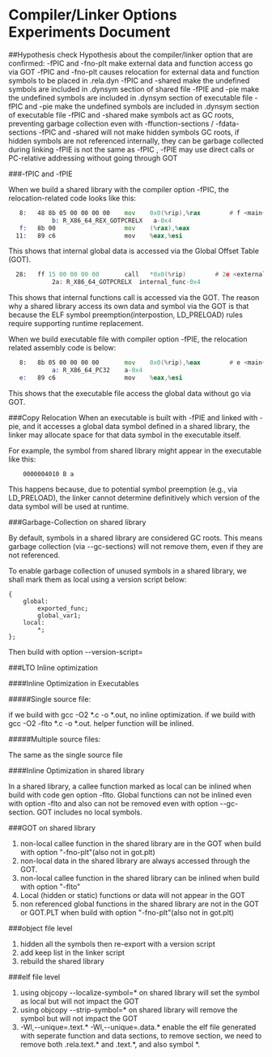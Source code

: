 # Compiler/Linker Options Experiments Document

##Hypothesis check
Hypothesis about the compiler/linker option that are confirmed:
-fPIC and -fno-plt make external data and function access go via GOT
-fPIC and -fno-plt causes relocation for external data and function symbols to be placed in .rela.dyn 
-fPIC and -shared make the undefined symbols are included in .dynsym section of shared file
-fPIE and -pie make the undefined symbols are included in .dynsym section of executable file
-fPIC and -pie make the undefined symbols are included in .dynsym section of executable file
-fPIC and -shared make symbols act as GC roots, preventing garbage collection even with -ffunction-sections / -fdata-sections
-fPIC and -shared will not make hidden symbols GC roots, if hidden symbols are not referenced internally, they can be garbage collected during linking
-fPIE is not the same as -fPIC , -fPIE may use direct calls or PC-relative addressing without going through GOT

###-fPIC and -fPIE

When we build a shared library with the compiler option -fPIC, the relocation-related code looks like this:

```asm
   8:	48 8b 05 00 00 00 00 	mov    0x0(%rip),%rax        # f <main+0xf>
			b: R_X86_64_REX_GOTPCRELX	a-0x4
   f:	8b 00                	mov    (%rax),%eax
  11:	89 c6                	mov    %eax,%esi
```

This shows that internal global data is accessed via the Global Offset Table (GOT). 

```asm
  28:	ff 15 00 00 00 00    	call   *0x0(%rip)        # 2e <external_func+0x13>
			2a: R_X86_64_GOTPCRELX	internal_func-0x4
```  

This shows that internal functions call is accessed via the GOT. 
The reason why a shared library access its own data and symbol via the GOT is that because the ELF symbol preemption(interpostion, LD_PRELOAD) rules require supporting runtime replacement. 

When we build executable file with compiler option -fPIE, the relocation related assembly code is below:

```asm
   8:	8b 05 00 00 00 00    	mov    0x0(%rip),%eax        # e <main+0xe>
			a: R_X86_64_PC32	a-0x4
   e:	89 c6                	mov    %eax,%esi
```

This shows that the executable file access the global data without go via GOT. 

###Copy Relocation
When an executable is built with -fPIE and linked with -pie, and it accesses a global data symbol defined in a shared library, the linker may allocate space for that data symbol in the executable itself. 

For example, the symbol from shared library might appear in the executable like this:
```nm
	0000004010 B a
```
This happens because, due to potential symbol preemption (e.g., via LD_PRELOAD), the linker cannot determine definitively which version of the data symbol will be used at runtime.

###Garbage-Collection on shared library

By default, symbols in a shared library are considered GC roots. This means garbage collection (via --gc-sections) will not remove them, even if they are not referenced.

To enable garbage collection of unused symbols in a shared library, we shall mark them as local using a version script below:
```
{
    global:
        exported_func;
        global_var1;
    local:
        *;
};
```
Then build with option --version-script=

###LTO Inline optimization

####Inline Optimization in Executables

#####Single source file:

if we build with gcc -O2 *.c -o *.out, no inline optimization. 
if we build with gcc -O2 -flto *.c -o *.out. helper function will be inlined.

#####Multiple source files:

The same as the single source file

####Inline Optimization in shared library

In a shared library, a callee function marked as local can be inlined when build with code gen option -flto. Global functions can not be inlined even with option -flto and also can not be removed even with option --gc-section. GOT includes no local symbols. 

###GOT on shared library

1. non-local callee function in the shared library are in the GOT when build with option "-fno-plt"(also not in got.plt)
2. non-local data in the shared library are always accessed through the GOT.
3. non-local callee function in the shared library can be inlined when build with option "-flto"
4. Local (hidden or static) functions or data will not appear in the GOT
5. non referenced global functions in the shared library are not in the GOT or GOT.PLT when build with option "-fno-plt"(also not in got.plt) 

###object file level

1. hidden all the symbols then re-export with a version script 
2. add keep list in the linker script
3. rebuild the shared library 

###elf file level 

1. using objcopy --localize-symbol=* on shared library will set the symbol as local but will not impact the GOT 
2. using objcopy --strip-symbol=* on shared library will remove the symbol but will not impact the GOT
3. -Wl,--unique=.text.* -Wl,--unique=.data.* enable the elf file generated with seperate function and data sections, to remove section, we need to remove both .rela.text.* and .text.*, and also symbol *. 

